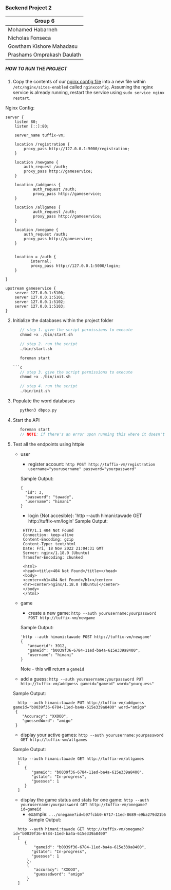 ### Backend Project 2

| Group 6                   |
| ---------------           |
| Mohamed Habarneh          |
| Nicholas Fonseca          |
| Gowtham Kishore Mahadasu  |
| Prashams Omprakash Daulath|

##### HOW TO RUN THE PROJECT

1. Copy the contents of our [nginx config file](https://github.com/himanitawade/Web-Back-End-Project2/blob/master/nginxconfig.txt) into a new file within `/etc/nginx/sites-enabled` called `nginxconfig`. Assuming the nginx service is already running, restart the service using `sudo service nginx restart`.

Nginx Config:

```
server {
    listen 80;
    listen [::]:80;

    server_name tuffix-vm;

    location /registration {
        proxy_pass http://127.0.0.1:5000/registration;
    }

    location /newgame {
        auth_request /auth;
        proxy_pass http://gameservice;
    }

    location /addguess {
            auth_request /auth;
            proxy_pass http://gameservice;
    }

    location /allgames {
            auth_request /auth;
            proxy_pass http://gameservice;
    }

    location /onegame {
        auth_request /auth;
        proxy_pass http://gameservice;
    }


    location = /auth {
           internal;
           proxy_pass http://127.0.0.1:5000/login;
    }

}

upstream gameservice {
    server 127.0.0.1:5100;
    server 127.0.0.1:5101;
    server 127.0.0.1:5102;
    server 127.0.0.1:5103;
}
```

2. Initialize the databases within the project folder
   ```c
      // step 1. give the script permissions to execute
      chmod +x ./bin/start.sh

      // step 2. run the script
      ./bin/start.sh

      foreman start

   ```c
      // step 3. give the script permissions to execute
      chmod +x ./bin/init.sh

      // step 4. run the script
      ./bin/init.sh
   ```

3. Populate the word databases

   ```c
      python3 dbpop.py
   ```

4. Start the API

   ```c
      foreman start
      // NOTE: if there's an error upon running this where it doesn't recognize hypercorn, log out of Ubuntu and log back in.
   ```

5. Test all the endpoints using httpie
   - user
      - register account: `http POST http://tuffix-vm/registration username="yourusername" password="yourpassword"`
    
       Sample Output:
       ```
      {
         "id": 3,
         "password": "tawade",
         "username": "himani"
      }
      ```
     - login {Not accesible}: 'http --auth himani:tawade GET http://tuffix-vm/login'
     Sample Output:
     ```
      HTTP/1.1 404 Not Found
      Connection: keep-alive
      Content-Encoding: gzip
      Content-Type: text/html
      Date: Fri, 18 Nov 2022 21:04:31 GMT
      Server: nginx/1.18.0 (Ubuntu)
      Transfer-Encoding: chunked

      <html>
      <head><title>404 Not Found</title></head>
      <body>
      <center><h1>404 Not Found</h1></center>
      <hr><center>nginx/1.18.0 (Ubuntu)</center>
      </body>
      </html>
      ```
   - game

      - create a new game: `http --auth yourusername:yourpassword POST http://tuffix-vm/newgame`
      
      Sample Output:
      ```
      'http --auth himani:tawade POST http://tuffix-vm/newgame'
      {
         "answerid": 3912,
         "gameid": "b0039f36-6784-11ed-ba4a-615e339a8400",
         "username": "himani"
      }
      ```
      Note - this will return a `gameid`
    - add a guess: `http --auth yourusername:yourpassword PUT http://tuffix-vm/addguess gameid="gameid" word="yourguess"`

    Sample Output:
    ```
      http --auth himani:tawade PUT http://tuffix-vm/addguess gameid="b0039f36-6784-11ed-ba4a-615e339a8400" word="amigo"
     {
        "Accuracy": "XXOOO",
        "guessedWord": "amigo"
     }
     ```
    - display your active games: `http --auth yourusername:yourpassword GET http://tuffix-vm/allgames`

    Sample Output:
    ```
      http --auth himani:tawade GET http://tuffix-vm/allgames
      [
         {
            "gameid": "b0039f36-6784-11ed-ba4a-615e339a8400",
            "gstate": "In-progress",
            "guesses": 1
         }
      ]
      ```
    - display the game status and stats for one game: `http --auth yourusername:yourpassword GET http://tuffix-vm/onegame?id=gameid`
       - example: `.../onegame?id=b97fcbb0-6717-11ed-8689-e9ba279d21b6`
    Sample Output:
    ```
      http --auth himani:tawade GET http://tuffix-vm/onegame?id="b0039f36-6784-11ed-ba4a-615e339a8400"
      [
         {
             "gameid": "b0039f36-6784-11ed-ba4a-615e339a8400",
            "gstate": "In-progress",
            "guesses": 1
          },
          {
             "accuracy": "XXOOO",
             "guessedword": "amigo"
          }
      ]
      ```
